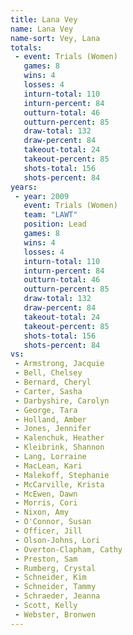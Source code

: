 ```yaml
---
title: Lana Vey
name: Lana Vey
name-sort: Vey, Lana
totals:
 - event: Trials (Women)
   games: 8
   wins: 4
   losses: 4
   inturn-total: 110
   inturn-percent: 84
   outturn-total: 46
   outturn-percent: 85
   draw-total: 132
   draw-percent: 84
   takeout-total: 24
   takeout-percent: 85
   shots-total: 156
   shots-percent: 84
years:
 - year: 2009
   event: Trials (Women)
   team: "LAWT"
   position: Lead
   games: 8
   wins: 4
   losses: 4
   inturn-total: 110
   inturn-percent: 84
   outturn-total: 46
   outturn-percent: 85
   draw-total: 132
   draw-percent: 84
   takeout-total: 24
   takeout-percent: 85
   shots-total: 156
   shots-percent: 84
vs:
 - Armstrong, Jacquie
 - Bell, Chelsey
 - Bernard, Cheryl
 - Carter, Sasha
 - Darbyshire, Carolyn
 - George, Tara
 - Holland, Amber
 - Jones, Jennifer
 - Kalenchuk, Heather
 - Kleibrink, Shannon
 - Lang, Lorraine
 - MacLean, Kari
 - Malekoff, Stephanie
 - McCarville, Krista
 - McEwen, Dawn
 - Morris, Cori
 - Nixon, Amy
 - O'Connor, Susan
 - Officer, Jill
 - Olson-Johns, Lori
 - Overton-Clapham, Cathy
 - Preston, Sam
 - Rumberg, Crystal
 - Schneider, Kim
 - Schneider, Tammy
 - Schraeder, Jeanna
 - Scott, Kelly
 - Webster, Bronwen
---
```

